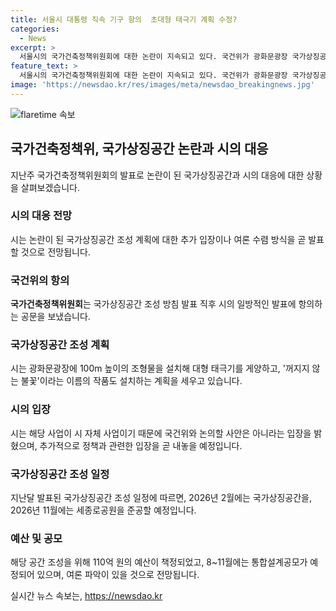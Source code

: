 ```yaml
---
title: 서울시 대통령 직속 기구 항의  초대형 태극기 계획 수정?
categories:
  - News
excerpt: >
  서울시의 국가건축정책위원회에 대한 논란이 지속되고 있다. 국건위가 광화문광장 국가상징공간 조성 방침 발표에 대해 시와의 협의 부족을 지적하며 항의 공문을 보냈다. 이에 오세훈 시장은 추가 입장이나 여론 수렴 방식을 발표할 예정으로, 관련 정책에 대한 시민들의 의견을 충분히 수렴할 것으로 전망된다. 국가주의적 발상이라는 비판도 있지만, 시는 국건위와는 별개의 사안이라고 주장하며 협의체를 통해 계속 논의할 것을 밝혔다. 8~11월에는 국가상징공간 조성을 위한 공모전이 예정되어 있어, 시의 입장 발표를 통해 여론 파악이 이뤄질 것으로 보인다.
feature_text: >
  서울시의 국가건축정책위원회에 대한 논란이 지속되고 있다. 국건위가 광화문광장 국가상징공간 조성 방침 발표에 대해 시와의 협의 부족을 지적하며 항의 공문을 보냈다. 이에 오세훈 시장은 추가 입장이나 여론 수렴 방식을 발표할 예정으로, 관련 정책에 대한 시민들의 의견을 충분히 수렴할 것으로 전망된다. 국가주의적 발상이라는 비판도 있지만, 시는 국건위와는 별개의 사안이라고 주장하며 협의체를 통해 계속 논의할 것을 밝혔다. 8~11월에는 국가상징공간 조성을 위한 공모전이 예정되어 있어, 시의 입장 발표를 통해 여론 파악이 이뤄질 것으로 보인다.
image: 'https://newsdao.kr/res/images/meta/newsdao_breakingnews.jpg'
---
```


<p><img src="https://newsdao.kr/res/images/meta/newsdao_breakingnews.jpg" alt="flaretime 속보" /></p>

<h2 data-ke-size="size26">국가건축정책위, 국가상징공간 논란과 시의 대응</h2>

<p data-ke-size="size16">지난주 국가건축정책위원회의 발표로 논란이 된 국가상징공간과 시의 대응에 대한 상황을 살펴보겠습니다.</p>

<h3>시의 대응 전망</h3>

<p data-ke-size="size16">시는 논란이 된 국가상징공간 조성 계획에 대한 추가 입장이나 여론 수렴 방식을 곧 발표할 것으로 전망됩니다.</p>

<h3>국건위의 항의</h3>

<p data-ke-size="size16"><b>국가건축정책위원회</b>는 국가상징공간 조성 방침 발표 직후 시의 일방적인 발표에 항의하는 공문을 보냈습니다.</p>

<h3>국가상징공간 조성 계획</h3>

<p data-ke-size="size16">시는 광화문광장에 100m 높이의 조형물을 설치해 대형 태극기를 게양하고, '꺼지지 않는 불꽃'이라는 이름의 작품도 설치하는 계획을 세우고 있습니다.</p>

<h3>시의 입장</h3>

<p data-ke-size="size16">시는 해당 사업이 시 자체 사업이기 때문에 국건위와 논의할 사안은 아니라는 입장을 밝혔으며, 추가적으로 정책과 관련한 입장을 곧 내놓을 예정입니다.</p>

<h3>국가상징공간 조성 일정</h3>

<p data-ke-size="size16">지난달 발표된 국가상징공간 조성 일정에 따르면, 2026년 2월에는 국가상징공간을, 2026년 11월에는 세종로공원을 준공할 예정입니다.</p>

<h3>예산 및 공모</h3>

<p data-ke-size="size16">해당 공간 조성을 위해 110억 원의 예산이 책정되었고, 8~11월에는 통합설계공모가 예정되어 있으며, 여론 파악이 있을 것으로 전망됩니다.</p>
실시간 뉴스 속보는, <a href="https://newsdao.kr" rel="dofollow">https://newsdao.kr</a>


